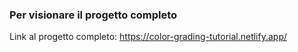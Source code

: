 ### Per visionare il progetto completo

Link al progetto completo: https://color-grading-tutorial.netlify.app/
